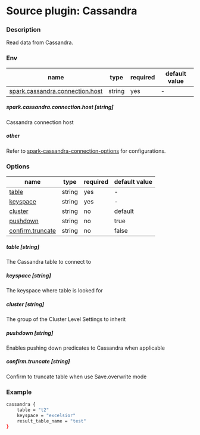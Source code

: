 # Source plugin: Cassandra

### Description

Read data from Cassandra.

### Env
| name           | type   | required | default value |
| -------------- | ------ | -------- | ------------- |
| [spark.cassandra.connection.host](#spark.cassandra.connection.host-string)       | string | yes      | -             |

##### spark.cassandra.connection.host [string]

Cassandra connection host

##### other
Refer to [spark-cassandra-connection-options](https://github.com/datastax/spark-cassandra-connector/blob/b2.4/doc/reference.md#cassandra-connection-parameters) for configurations.

### Options

| name             | type   | required | default value |
| --------------   | ------ | -------- | ------------- |
| [table](#table-string)            | string | yes      | -             |
| [keyspace](#keyspace-string)         | string | yes      | -             |
| [cluster](#cluster-string)          | string | no       | default       |
| [pushdown](#pushdown-string)         | string | no       | true         |
| [confirm.truncate](#confirm.truncate-string) | string | no       | false         |

##### table [string]

The Cassandra table to connect to

##### keyspace [string]

The keyspace where table is looked for 

##### cluster [string]

The group of the Cluster Level Settings to inherit

##### pushdown [string]

Enables pushing down predicates to Cassandra when applicable

##### confirm.truncate [string]

Confirm to truncate table when use Save.overwrite mode

### Example

```bash
cassandra {
    table = "t2"
    keyspace = "excelsior"
    result_table_name = "test"
}
```

